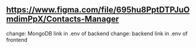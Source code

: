 # 

## https://www.figma.com/file/695hu8PptDTPJuOmdimPpX/Contacts-Manager

<!-- -------------------------------------------------------------- -->

change: MongoDB link in .env of backend
change: backend link in .env of frontend